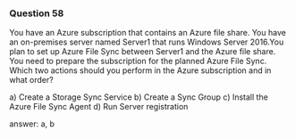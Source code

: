 ### Question 58
You have an Azure subscription that contains an Azure file share.
You have an on-premises server named Server1 that runs Windows Server 2016.You plan
to set up Azure File Sync between Server1 and the Azure file share.
You need to prepare the subscription for the planned Azure File Sync.
Which two actions should you perform in the Azure subscription and in what order?

a) Create a Storage Sync Service
b) Create a Sync Group
c) Install the Azure File Sync Agent
d) Run Server registration

answer: a, b

